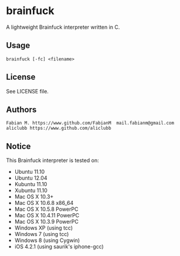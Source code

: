 brainfuck
===========
A lightweight Brainfuck interpreter written in C.

## Usage
    brainfuck [-fc] <filename>

## License
See LICENSE file.

## Authors
    Fabian M. https://www.github.com/FabianM  mail.fabianm@gmail.com
    aliclubb https://www.github.com/aliclubb

## Notice
This Brainfuck interpreter is tested on:  

* Ubuntu 11.10  
* Ubuntu 12.04  
* Kubuntu 11.10  
* Xubuntu 11.10  
* Mac OS X 10.3+  
* Mac OS X 10.6.8 x86_64  
* Mac OS X 10.5.8 PowerPC  
* Mac OS X 10.4.11 PowerPC  
* Mac OS X 10.3.9 PowerPC  
* Windows XP (using tcc)  
* Windows 7 (using tcc)  
* Windows 8 (using Cygwin)  
* iOS 4.2.1 (using saurik's iphone-gcc)  
